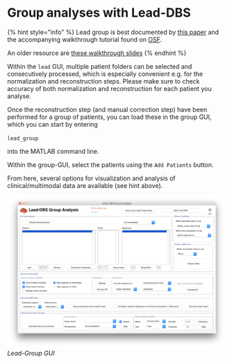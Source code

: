 # Group analyses with Lead-DBS

{% hint style="info" %}
Lead group is best documented by [this paper](https://www.biorxiv.org/content/10.1101/2020.01.14.904615v1) and the accompanying walkthrough tutorial found on [OSF](https://osf.io/kj456/).

An older resource are [these walkthrough slides](http://www.lead-dbs.org/docs/tutorials/group_analyses_horn.pdf)
{% endhint %}

Within the `lead` GUI, multiple patient folders can be selected and consecutively processed, which is especially convenient e.g. for the normalization and reconstruction steps. Please make sure to check accuracy of both normalization and reconstruction for each patient you analyse.

Once the reconstruction step \(and manual correction step\) have been performed for a group of patients, you can load these in the group GUI, which you can start by entering

`lead_group`

into the MATLAB command line.

Within the group-GUI, select the patients using the `Add Patients` button.

From here, several options for visualization and analysis of clinical/multimodal data are available \(see hint above\).

![](../.gitbook/assets/lead_group_gui.png)  
_Lead-Group GUI_

